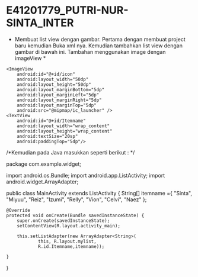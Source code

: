 # E41201779_PUTRI-NUR-SINTA_INTER

* Membuat list view dengan gambar. Pertama dengan membuat project baru kemudian
Buka xml nya. Kemudian tambahkan list view dengan gambar di bawah ini.
Tambahan menggunakan image dengan imageView *

<?xml version="1.0" encoding="utf-8"?>
<LinearLayout xmlns:android="http://schemas.android.com/apk/res/android"
    android:layout_width="match_parent"
    android:layout_height="match_parent"
    android:orientation="horizontal">


    <ImageView
        android:id="@+id/icon"
        android:layout_width="50dp"
        android:layout_height="50dp"
        android:layout_marginBottom="5dp"
        android:layout_marginLeft="5dp"
        android:layout_marginRight="5dp"
        android:layout_marginTop="5dp"
        android:src="@mipmap/ic_launcher" />
    <TextView
        android:id="@+id/Itemname"
        android:layout_width="wrap_content"
        android:layout_height="wrap_content"
        android:textSize="20sp"
        android:paddingTop="5dp"/>

</LinearLayout>


/*Kemudian pada Java masukkan seperti berikut : */


package com.example.widget;

import android.os.Bundle;
import android.app.ListActivity;
import android.widget.ArrayAdapter;


public class MainActivity extends ListActivity {
    String[] itemname ={
            "Sinta",
            "Miyuu",
            "Reiz",
            "Izumi",
            "Relly",
            "Vion",
            "Celvi",
            "Naez"
    };

    @Override
    protected void onCreate(Bundle savedInstanceState) {
        super.onCreate(savedInstanceState);
        setContentView(R.layout.activity_main);

        this.setListAdapter(new ArrayAdapter<String>(
                this, R.layout.mylist,
                R.id.Itemname,itemname));

    }

}
